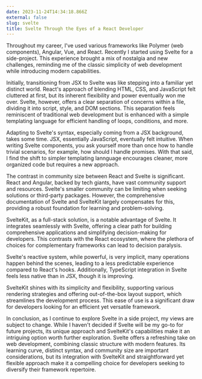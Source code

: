 ```yaml
---
date: 2023-11-24T14:34:18.866Z
external: false
slug: svelte
title: Svelte Through the Eyes of a React Developer
---
```


Throughout my career, I've used various frameworks like Polymer (web components), Angular, Vue, and React. Recently I started using Svelte for a side-project. This experience brought a mix of nostalgia and new challenges, reminding me of the classic simplicity of web development while introducing modern capabilities.

Initially, transitioning from JSX to Svelte was like stepping into a familiar yet distinct world. React's approach of blending HTML, CSS, and JavaScript felt cluttered at first, but its inherent flexibility and power eventually won me over. Svelte, however, offers a clear separation of concerns within a file, dividing it into script, style, and DOM sections. This separation feels reminiscent of traditional web development but is enhanced with a simple templating language for efficient handling of loops, conditions, and more.

Adapting to Svelte's syntax, especially coming from a JSX background, takes some time. JSX, essentially JavaScript, eventually felt intuitive. When writing Svelte components, you ask yourself more than once how to handle trivial scenarios, for example, how should I handle promises. With that said, I find the shift to simpler templating lannguage encourages cleaner, more organized code but requires a new approach.

The contrast in community size between React and Svelte is significant. React and Angular, backed by tech giants, have vast community support and resources. Svelte's smaller community can be limiting when seeking solutions or third-party packages. However, the comprehensive documentation of Svelte and SvelteKit largely compensates for this, providing a robust foundation for learning and problem-solving.

SvelteKit, as a full-stack solution, is a notable advantage of Svelte. It integrates seamlessly with Svelte, offering a clear path for building comprehensive applications and simplifying decision-making for developers. This contrasts with the React ecosystem, where the plethora of choices for complementary frameworks can lead to decision paralysis.

Svelte's reactive system, while powerful, is very implicit, many operations happen behind the scenes, leading to a less predictable experience compared to React's hooks. Additionally, TypeScript integration in Svelte feels less native than in JSX, though it is improving.

SvelteKit shines with its simplicity and flexibility, supporting various rendering strategies and offering out-of-the-box layout support, which streamlines the development process. This ease of use is a significant draw for developers looking for an efficient yet versatile framework.

In conclusion, as I continue to explore Svelte in a side project, my views are subject to change. While I haven't decided if Svelte will be my go-to for future projects, its unique approach and SvelteKit's capabilities make it an intriguing option worth further exploration. Svelte offers a refreshing take on web development, combining classic structure with modern features. Its learning curve, distinct syntax, and community size are important considerations, but its integration with SvelteKit and straightforward yet flexible approach make it a compelling choice for developers seeking to diversify their framework repertoire.